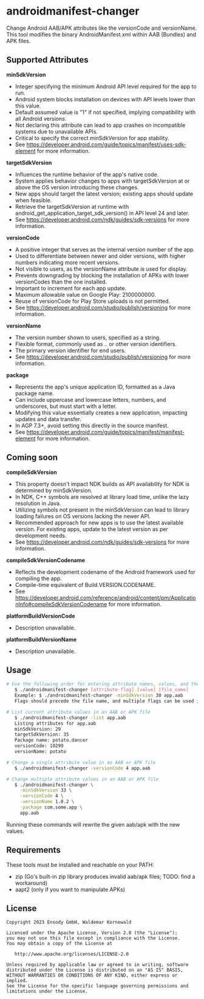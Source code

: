 # androidmanifest-changer

Change Android AAB/APK attributes like the versionCode and versionName. This tool modifies the binary AndroidManifest.xml within AAB (Bundles) and APK files.


## Supported Attributes

**minSdkVersion**
   - Integer specifying the minimum Android API level required for the app to run.
   - Android system blocks installation on devices with API levels lower than this value.
   - Default assumed value is "1" if not specified, implying compatibility with all Android versions.
   - Not declaring this attribute can lead to app crashes on incompatible systems due to unavailable APIs.
   - Critical to specify the correct minSdkVersion for app stability.
   - See https://developer.android.com/guide/topics/manifest/uses-sdk-element for more information.


**targetSdkVersion**
   - Influences the runtime behavior of the app's native code.
   - System applies behavior changes to apps with targetSdkVersion at or above the OS version introducing these changes.
   - New apps should target the latest version; existing apps should update when feasible.
   - Retrieve the targetSdkVersion at runtime with android_get_application_target_sdk_version() in API level 24 and later.
   - See https://developer.android.com/ndk/guides/sdk-versions for more information.


**versionCode**
   - A positive integer that serves as the internal version number of the app.
   - Used to differentiate between newer and older versions, with higher numbers indicating more recent versions.
   - Not visible to users, as the versionName attribute is used for display.
   - Prevents downgrading by blocking the installation of APKs with lower versionCodes than the one installed.
   - Important to increment for each app update.
   - Maximum allowable value on Google Play: 2100000000.
   - Reuse of versionCode for Play Store uploads is not permitted.
   - See https://developer.android.com/studio/publish/versioning for more information.


**versionName**
   - The version number shown to users, specified as a string.
   - Flexible format, commonly used as <major>.<minor>.<point> or other version identifiers.
   - The primary version identifier for end users.
   - See https://developer.android.com/studio/publish/versioning for more information.


**package**
   - Represents the app's unique application ID, formatted as a Java package name.
   - Can include uppercase and lowercase letters, numbers, and underscores, but must start with a letter.
   - Modifying this value essentially creates a new application, impacting updates and data transfer.
   - In AGP 7.3+, avoid setting this directly in the source manifest.
   - See https://developer.android.com/guide/topics/manifest/manifest-element for more information.


## Coming soon

**compileSdkVersion**
   - This property doesn't impact NDK builds as API availability for NDK is determined by minSdkVersion.
   - In NDK, C++ symbols are resolved at library load time, unlike the lazy resolution in Java.
   - Utilizing symbols not present in the minSdkVersion can lead to library loading failures on OS versions lacking the newer API.
   - Recommended approach for new apps is to use the latest available version. For existing apps, update to the latest version as per development needs.
   - See https://developer.android.com/ndk/guides/sdk-versions for more information.


**compileSdkVersionCodename**
   - Reflects the development codename of the Android framework used for compiling the app.
   - Compile-time equivalent of Build.VERSION.CODENAME.
   - See https://developer.android.com/reference/android/content/pm/ApplicationInfo#compileSdkVersionCodename for more information.


**platformBuildVersionCode**
   - Description unavailable.


**platformBuildVersionName**
   - Description unavailable.


## Usage

```bash
# Use the following order for entering attribute names, values, and the file name:
   $ ./androidmanifest-changer [attribute-flag] [value] [file_name]
   Example: $ ./androidmanifest-changer -minSdkVersion 30 app.aab
   Flags should precede the file name, and multiple flags can be used in a single command.

# List current attribute values in an AAB or APK file
   $ ./androidmanifest-changer -list app.aab
   Listing attributes for app.aab
   minSdkVersion: 29
   targetSdkVersion: 35
   Package name: potato.dancer
   versionCode: 10299
   versionName: potato

# Change a single attribute value in an AAB or APK file
   $ ./androidmanifest-changer -versionCode 4 app.aab

# Change multiple attribute values in an AAB or APK file
   $ ./androidmanifest-changer \
     -minSdkVersion 33 \
     -versionCode 4 \
     -versionName 1.0.2 \
     -package com.some.app \
     app.aab
```

Running these commands will rewrite the given aab/apk with the new values.


## Requirements

These tools must be installed and reachable on your PATH:

* zip (Go's built-in zip library produces invalid aab/apk files; TODO: find a workaround)
* aapt2 (only if you want to manipulate APKs)


## License

```
Copyright 2023 Ensody GmbH, Waldemar Kornewald

Licensed under the Apache License, Version 2.0 (the "License");
you may not use this file except in compliance with the License.
You may obtain a copy of the License at

   http://www.apache.org/licenses/LICENSE-2.0

Unless required by applicable law or agreed to in writing, software
distributed under the License is distributed on an "AS IS" BASIS,
WITHOUT WARRANTIES OR CONDITIONS OF ANY KIND, either express or implied.
See the License for the specific language governing permissions and
limitations under the License.
```
